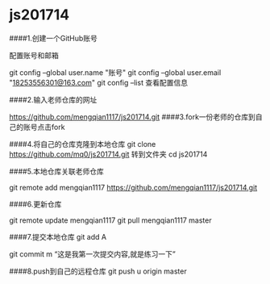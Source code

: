# js201714
####1.创建一个GitHub账号

配置账号和邮箱

git config –global user.name "账号"
git config –global user.email "18253556301@163.com" 
git config –list 查看配置信息

####2.输入老师仓库的网址

https://github.com/mengqian1117/js201714.git 
####3.fork一份老师的仓库到自己的账号点击fork 

####4.将自己的仓库克隆到本地仓库
git clone https://github.com/mq0/js201714.git 
转到文件夹 cd js201714

####5.本地仓库关联老师仓库

git remote add mengqian1117 https://github.com/mengqian1117/js201714.git

####6.更新仓库

git remote update mengqian1117 
git pull mengqian1117 master

####7.提交本地仓库
git add ­A

git commit ­m “这是我第一次提交内容,就是练习一下”

####8.push到自己的远程仓库
git push ­u origin master